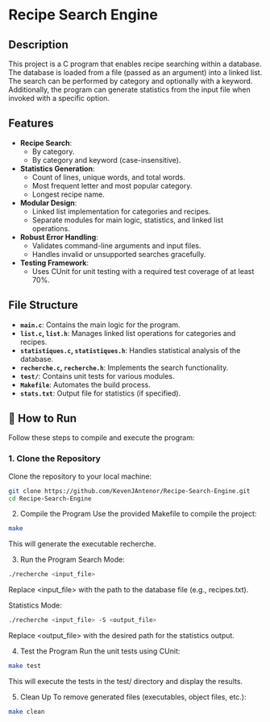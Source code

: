 # Recipe Search Engine

## Description
This project is a C program that enables recipe searching within a database. The database is loaded from a file (passed as an argument) into a linked list. The search can be performed by category and optionally with a keyword. Additionally, the program can generate statistics from the input file when invoked with a specific option.

## Features
- **Recipe Search**: 
  - By category.
  - By category and keyword (case-insensitive).
- **Statistics Generation**:
  - Count of lines, unique words, and total words.
  - Most frequent letter and most popular category.
  - Longest recipe name.
- **Modular Design**:
  - Linked list implementation for categories and recipes.
  - Separate modules for main logic, statistics, and linked list operations.
- **Robust Error Handling**:
  - Validates command-line arguments and input files.
  - Handles invalid or unsupported searches gracefully.
- **Testing Framework**:
  - Uses CUnit for unit testing with a required test coverage of at least 70%.

## File Structure
- **`main.c`**: Contains the main logic for the program.
- **`list.c`, `list.h`**: Manages linked list operations for categories and recipes.
- **`statistiques.c`, `statistiques.h`**: Handles statistical analysis of the database.
- **`recherche.c`, `recherche.h`**: Implements the search functionality.
- **`test/`**: Contains unit tests for various modules.
- **`Makefile`**: Automates the build process.
- **`stats.txt`**: Output file for statistics (if specified).

## 🚀 How to Run
Follow these steps to compile and execute the program:

### 1. **Clone the Repository**
   Clone the repository to your local machine:
   ```bash
   git clone https://github.com/KevenJAntenor/Recipe-Search-Engine.git
   cd Recipe-Search-Engine
```
2. Compile the Program
Use the provided Makefile to compile the project:

```bash
make
```
This will generate the executable recherche.

3. Run the Program
Search Mode:

```bash
./recherche <input_file>
```
Replace <input_file> with the path to the database file (e.g., recipes.txt).

Statistics Mode:

```bash
./recherche <input_file> -S <output_file>
```
Replace <output_file> with the desired path for the statistics output.

4. Test the Program
Run the unit tests using CUnit:

```bash
make test
```
This will execute the tests in the test/ directory and display the results.

5. Clean Up
To remove generated files (executables, object files, etc.):

```bash
make clean
```
